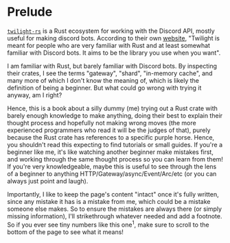 # Prelude

[`twilight-rs`](https://github.com/twilight-rs/twilight) is a Rust ecosystem for working with the Discord API, mostly useful for making discord bots. According to their own [website](https://twilight.rs/), "Twilight is meant for people who are very familiar with Rust and at least somewhat familiar with Discord bots. It aims to be the library you use when you want".

I am familiar with Rust, but barely familiar with Discord bots. By inspecting their crates, I see the terms "gateway", "shard", "in-memory cache", and many more of which I don't know the meaning of, which is likely the definition of being a beginner. But what could go wrong with trying it anyway, am I right?

Hence, this is a book about a silly dummy (me) trying out a Rust crate with barely enough knowledge to make anything, doing their best to explain their thought process and hopefully not making wrong moves (the more experienced programmers who read it will be the judges of that), purely because the Rust crate has references to a specific purple horse. Hence, you shouldn't read this expecting to find tutorials or small guides. If you're a beginner like me, it's like watching another beginner make mistakes first, and working through the same thought process so you can learn from them! If you're very knowledgeable, maybe this is useful to see through the lens of a beginner to anything HTTP/Gateway/async/Event/Arc/etc (or you can always just point and laugh).

Importantly, I like to keep the page's content "intact" once it's fully written, since any mistake it has is a mistake from me, which could be a mistake someone else makes. So to ensure the mistakes are always there (or simply missing information), I'll strikethrough whatever needed and add a footnote. So if you ever see tiny numbers like this one<sup>1</sup>, make sure to scroll to the bottom of the page to see what it means!
